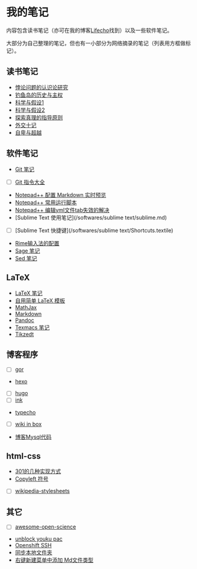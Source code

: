 # 我的笔记

内容包含读书笔记（亦可在我的博客[Lifecho](http://me.whzecomjm.com)找到）以及一些软件笔记。

大部分为自己整理的笔记，但也有一小部分为网络摘录的笔记（列表用方框做标记）。

## 读书笔记

- [悖论问题的认识论研究](/books/悖论问题的认识论研究.md)
- [钓鱼岛的历史与主权](/books/钓鱼岛的历史与主权.md)
- [科学与假设1](/books/科学与假设1.md)
- [科学与假设2](/books/科学与假设2.md)
- [探索真理的指导原则](/books/探索真理的指导原则.md)
- [外交十记](/books/外交十记.md)
- [自卑与超越](/books/自卑与超越.md)

## 软件笔记

- [Git 笔记](/git/Git.md)
- [ ] [Git 指令大全](/git/git_toturial)
- [Notepad++ 配置 Markdown 实时预览](/softwares/notepad++/notepad-markdown.md)
- [Notepad++ 常用运行脚本](/softwares/notepad++/notepad-scripts.md)
- [Notepad++ 编辑yml文件tab失效的解决](/softwares/notepad++/notepad-tab.md)
- [Sublime Text 使用笔记](/softwares/sublime text/sublime.md)
- [ ] [Sublime Text 快捷键](/softwares/sublime text/Shortcuts.textile)
- [Rime输入法的配置](/softwares/rime-input.md)
- [Sage 笔记](/softwares/sage.md)
- [Sed 笔记](/softwares/sed.md)

## LaTeX

- [LaTeX 笔记](/latex/latexnotes.md)
- [自用简单 LaTeX 模板](/latex/latex-templete.md)
- [MathJax](/latex/mathjax.md)
- [Markdown](/latex/markdown.md)
- [Pandoc](/latex/pandoc.md)
- [Texmacs 笔记](/latex/texmacs.md)
- [Tikzedt](/latex/tikzedt.md)

## 博客程序
- [ ] [gor](/blog/gor.md)
- [hexo](/blog/exo.md)
- [ ] [hugo](/blog/hugo.md)
- [ ] [ink](/blog/ink.md)
- [typecho](/blog/typecho.md)
- [ ] [wiki in box](/blog/wiki.md)
- [博客Mysql代码](/blog/sql.md)

## html-css 
- [301的几种实现方式](/html-css/301.md)
- [Copyleft 符号](/html-css/copyleft.md)
- [ ] [wikipedia-stylesheets](/html-css/wikipedia-stylesheets)

## 其它
- [ ] [awesome-open-science](awesome-open-science.md)
- [unblock youku pac](/softwares/youku.md)
- [Openshift SSH](/softwares/openshift-ssh.md)
- [同步本地文件夹](/softwares/sync.md)
- [右键新建菜单中添加 Md文件类型](/softwares/new-md-file.md)
